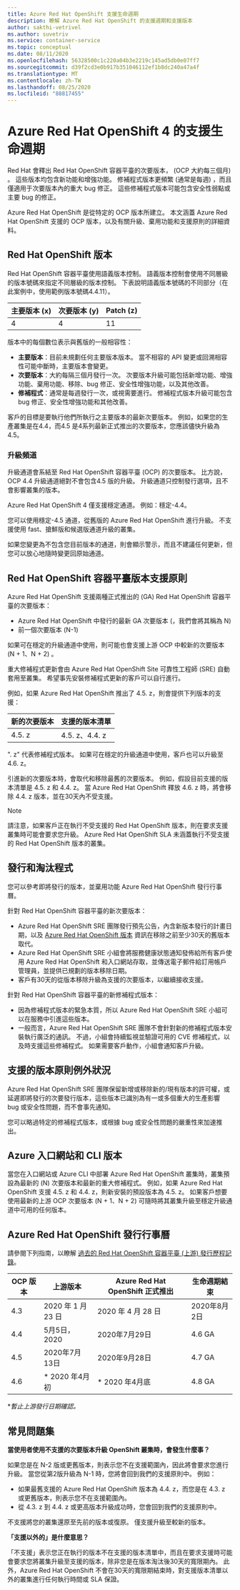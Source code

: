 ```yaml
---
title: Azure Red Hat OpenShift 支援生命週期
description: 瞭解 Azure Red Hat OpenShift 的支援週期和支援版本
author: sakthi-vetrivel
ms.author: suvetriv
ms.service: container-service
ms.topic: conceptual
ms.date: 08/11/2020
ms.openlocfilehash: 56328500c1c220a04b3e2219c145ad5db0e07ff7
ms.sourcegitcommit: d39f2cd3e0b917b351046112ef1b8dc240a47a4f
ms.translationtype: MT
ms.contentlocale: zh-TW
ms.lasthandoff: 08/25/2020
ms.locfileid: "88817455"
---
```

# <a name="support-lifecycle-for-azure-red-hat-openshift-4"></a>Azure Red Hat OpenShift 4 的支援生命週期

Red Hat 會釋出 Red Hat OpenShift 容器平臺的次要版本， (OCP 大約每三個月) 。 這些版本均包含新功能和增強功能。 修補程式版本更頻繁 (通常是每週) ，而且僅適用于次要版本內的重大 bug 修正。 這些修補程式版本可能包含安全性弱點或主要 bug 的修正。

Azure Red Hat OpenShift 是從特定的 OCP 版本所建立。 本文涵蓋 Azure Red Hat OpenShift 支援的 OCP 版本，以及有關升級、棄用功能和支援原則的詳細資料。

## <a name="red-hat-openshift-versions"></a>Red Hat OpenShift 版本

Red Hat OpenShift 容器平臺使用語義版本控制。 語義版本控制會使用不同層級的版本號碼來指定不同層級的版本控制。 下表說明語義版本號碼的不同部分（在此案例中，使用範例版本號碼4.4.11）。

|主要版本 (x) |次要版本 (y) |Patch (z) |
|-|-|-|
|4|4|11|

版本中的每個數位表示與舊版的一般相容性：

* **主要版本**：目前未規劃任何主要版本版本。 當不相容的 API 變更或回溯相容性可能中斷時，主要版本會變更。
* **次要版本**：大約每隔三個月發行一次。 次要版本升級可能包括新增功能、增強功能、棄用功能、移除、bug 修正、安全性增強功能，以及其他改善。
* **修補程式**：通常是每週發行一次，或視需要進行。 修補程式版本升級可能包含 bug 修正、安全性增強功能和其他改善。

客戶的目標是要執行他們所執行之主要版本的最新次要版本。 例如，如果您的生產叢集是在4.4，而4.5 是4系列最新正式推出的次要版本，您應該儘快升級為4.5。

### <a name="upgrade-channels"></a>升級頻道

升級通道會系結至 Red Hat OpenShift 容器平臺 (OCP) 的次要版本。 比方說，OCP 4.4 升級通道絕對不會包含4.5 版的升級。 升級通道只控制發行選項，且不會影響叢集的版本。

Azure Red Hat OpenShift 4 僅支援穩定通道。 例如：穩定-4.4。

您可以使用穩定-4.5 通道，從舊版的 Azure Red Hat OpenShift 進行升級。 不支援使用 fast、搶鮮版和候選版通道升級的叢集。

如果您變更為不包含您目前版本的通道，則會顯示警示，而且不建議任何更新，但您可以放心地隨時變更回原始通道。

## <a name="red-hat-openshift-container-platform-version-support-policy"></a>Red Hat OpenShift 容器平臺版本支援原則

Azure Red Hat OpenShift 支援兩種正式推出的 (GA) Red Hat OpenShift 容器平臺的次要版本：
* Azure Red Hat OpenShift 中發行的最新 GA 次要版本 (，我們會將其稱為 N) 
* 前一個次要版本 (N-1) 

如果可在穩定的升級通道中使用，則可能也會支援上游 OCP 中較新的次要版本 (N + 1、N + 2) 。

重大修補程式更新會由 Azure Red Hat OpenShift Site 可靠性工程師 (SRE) 自動套用至叢集。 希望事先安裝修補程式更新的客戶可以自行進行。

例如，如果 Azure Red Hat OpenShift 推出了 4.5. z，則會提供下列版本的支援：

|新的次要版本|支援的版本清單|
|-|-|
|4.5. z|4.5. z、4.4. z|

". z" 代表修補程式版本。 如果可在穩定的升級通道中使用，客戶也可以升級至 4.6. z。

引進新的次要版本時，會取代和移除最舊的次要版本。 例如，假設目前支援的版本清單是 4.5. z 和 4.4. z。 當 Azure Red Hat OpenShift 釋放 4.6. z 時，將會移除 4.4. z 版本，並在30天內不受支援。

> [!NOTE]
> 請注意，如果客戶正在執行不受支援的 Red Hat OpenShift 版本，則在要求支援叢集時可能會要求您升級。 Azure Red Hat OpenShift SLA 未涵蓋執行不受支援的 Red Hat OpenShift 版本的叢集。

## <a name="release-and-deprecation-process"></a>發行和淘汰程式

您可以參考即將發行的版本，並棄用功能 Azure Red Hat OpenShift 發行行事曆。

針對 Red Hat OpenShift 容器平臺的新次要版本：
* Azure Red Hat OpenShift SRE 團隊發行預先公告，內含新版本發行的計畫日期，以及 [Azure Red Hat OpenShift 版本](https://github.com/Azure/OpenShift/releases) 資訊在移除之前至少30天的舊版本取代。
* Azure Red Hat OpenShift SRE 小組會將服務健康狀態通知發佈給所有客戶使用 Azure Red Hat OpenShift 和入口網站存取，並傳送電子郵件給訂用帳戶管理員，並提供已規劃的版本移除日期。
* 客戶有30天的從版本移除升級為支援的次要版本，以繼續接收支援。

針對 Red Hat OpenShift 容器平臺的新修補程式版本：
* 因為修補程式版本的緊急本質，所以 Azure Red Hat OpenShift SRE 小組可以在服務中引進這些版本。
* 一般而言，Azure Red Hat OpenShift SRE 團隊不會針對新的修補程式版本安裝執行廣泛的通訊。 不過，小組會持續監視並驗證可用的 CVE 修補程式，以及時支援這些修補程式。 如果需要客戶動作，小組會通知客戶升級。

## <a name="supported-versions-policy-exceptions"></a>支援的版本原則例外狀況

Azure Red Hat OpenShift SRE 團隊保留新增或移除新的/現有版本的許可權，或延遲即將發行的次要發行版本，這些版本已識別為有一或多個重大的生產影響 bug 或安全性問題，而不會事先通知。

您可以略過特定的修補程式版本，或根據 bug 或安全性問題的嚴重性來加速推出。

## <a name="azure-portal-and-cli-versions"></a>Azure 入口網站和 CLI 版本

當您在入口網站或 Azure CLI 中部署 Azure Red Hat OpenShift 叢集時，叢集預設為最新的 (N) 次要版本和最新的重大修補程式。 例如，如果 Azure Red Hat OpenShift 支援 4.5. z 和 4.4. z，則新安裝的預設版本為 4.5. z。 如果客戶想要使用最新的上游 OCP 次要版本 (N + 1、N + 2) 可隨時將其叢集升級至穩定升級通道中可用的任何版本。

## <a name="azure-red-hat-openshift-release-calendar"></a>Azure Red Hat OpenShift 發行行事曆

請參閱下列指南，以瞭解 [過去的 Red Hat OpenShift 容器平臺 (上游) 發行歷程記錄](https://access.redhat.com/support/policy/updates/openshift/#dates)。

|OCP 版本|上游版本|Azure Red Hat OpenShift 正式推出|生命週期結束|
|-|-|-|-|
|4.3|2020 年 1 月 23 日|2020 年 4 月 28 日|2020年8月2日|
|4.4|5月5日，2020|2020年7月29日|4.6 GA|
|4.5|2020年7月13日|2020年9月28日|4.7 GA
|4.6|* 2020 年4月初|* 2020 年4月底|4.8 GA|

\*_暫止上游發行日期確認。_

## <a name="faq"></a>常見問題集

**當使用者使用不支援的次要版本升級 OpenShift 叢集時，會發生什麼事？**

如果您是在 N-2 版或更舊版本，則表示您不在支援範圍內，因此將會要求您進行升級。 當您從第2版升級為 N-1 時，您將會回到我們的支援原則中。 例如：
* 如果最舊支援的 Azure Red Hat OpenShift 版本為 4.4. z，而您是在 4.3. z 或更舊版本，則表示您不在支援範圍內。
* 從 4.3. z 到 4.4. z 或更高版本升級成功時，您會回到我們的支援原則中。

不支援將您的叢集還原至先前的版本或復原。 僅支援升級至較新的版本。

**「支援以外的」是什麼意思？**

「不支援」表示您正在執行的版本不在支援的版本清單中，而且在要求支援時可能會要求您將叢集升級至支援的版本，除非您是在版本淘汰後30天的寬限期內。 此外，Azure Red Hat OpenShift 不會在30天的寬限期結束時，對支援版本清單以外的叢集進行任何執行時間或 SLA 保證。
